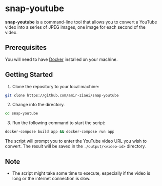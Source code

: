 # snap-youtube

**snap-youtube** is a command-line tool that allows you to convert a YouTube
video into a series of JPEG images, one image for each second of the video.

## Prerequisites

You will need to have [Docker](https://www.docker.com) installed on your
machine.

## Getting Started

1. Clone the repository to your local machine:

```sh
git clone https://github.com/amir-ziaei/snap-youtube
```

2. Change into the directory.

```sh
cd snap-youtube
```

3. Run the following command to start the script:

```sh
docker-compose build app && docker-compose run app
```

The script will prompt you to enter the YouTube video URL you wish to convert.
The result will be saved in the `./output/<video-id>` directory.

## Note

- The script might take some time to execute, especially if the video is long or
  the internet connection is slow.
